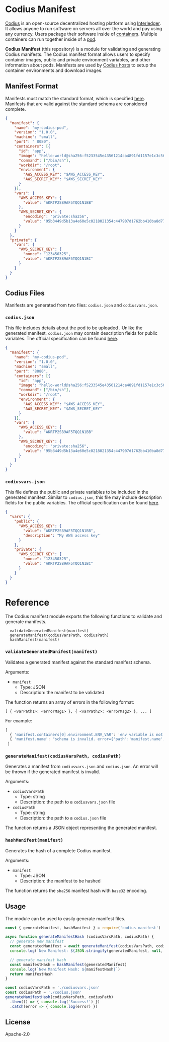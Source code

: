 # Codius Manifest

[Codius](https://codius.org) is an open-source decentralized hosting platform using [Interledger](https://interledger.org). It allows anyone to run software on servers all over the world and pay using any currency. Users package their software inside of [containers](https://www.docker.com/what-container). Multiple containers can run together inside of a [pod](https://kubernetes.io/docs/concepts/workloads/pods/pod/).

**Codius Manifest** (this repository) is a module for validating and generating Codius manifests.
The Codius manifest format allows users to specify container images, public and
private environment variables, and other information about pods. Manifests are used
by [Codius hosts](https://github.com/codius/codiusd) to setup the container environments and download images.

## Manifest Format
Manifests must match the standard format, which is specified [here](https://github.com/codius/manifest/blob/master/src/schemas/GeneratedManifestSpec.json).
Manifests that are valid against the standard schema are considered complete.
```json
{
  "manifest": {
    "name": "my-codius-pod",
    "version": "1.0.0",
    "machine": "small",
    "port": " 8080",
    "containers": [{
      "id": "app",
      "image": "hello-world@sha256:f5233545e43561214ca4891fd1157e1c3c563316ed8e237750d59bde73361e77",
      "command": ["/bin/sh"],
      "workdir": "/root",
      "environment": {
        "AWS_ACCESS_KEY": "$AWS_ACCESS_KEY",
        "AWS_SECRET_KEY": "$AWS_SECRET_KEY"
      }
    }],
    "vars": {
      "AWS_ACCESS_KEY": {
        "value": "AKRTP2SB9AF5TQQ1N1BB"
      },
      "AWS_SECRET_KEY": {
        "encoding": "private:sha256",
        "value": "95b3449d5b13a4e60e5c0218021354c447907d1762bb410ba8d776bfaa1a3faf"
      }
    }
  },
  "private": {
    "vars": {
      "AWS_SECRET_KEY": {
        "nonce": "123450325",
        "value": "AKRTP2SB9AF5TQQ1N1BC"
      }
    }
  }
}
```

## Codius Files
Manifests are generated from two files: `codius.json` and `codiusvars.json`.
### `codius.json`
This file includes details about the pod to be uploaded . Unlike the generated manifest, `codius.json`
may contain description fields for public variables. The official specification can be found
[here](https://github.com/codius/manifest/blob/master/src/schemas/CodiusSpec.json).
```json
{
  "manifest": {
    "name": "my-codius-pod",
    "version": "1.0.0",
    "machine": "small",
    "port": "8080",
    "containers": [{
      "id": "app",
      "image": "hello-world@sha256:f5233545e43561214ca4891fd1157e1c3c563316ed8e237750d59bde73361e77",
      "command": ["/bin/sh"],
      "workdir": "/root",
      "environment": {
        "AWS_ACCESS_KEY": "$AWS_ACCESS_KEY",
        "AWS_SECRET_KEY": "$AWS_SECRET_KEY"
      }
    }],
    "vars": {
      "AWS_ACCESS_KEY": {
        "value": "AKRTP2SB9AF5TQQ1N1BB"
      },
      "AWS_SECRET_KEY": {
        "encoding": "private:sha256",
        "value": "95b3449d5b13a4e60e5c0218021354c447907d1762bb410ba8d776bfaa1a3faf"
      }
    }
  }
}
```

### `codiusvars.json`
This file defines the public and private variables to be included in the
generated manifest. Similar to `codius.json`, this file may include description
fields for the public variables. The official specification can be found
[here](https://github.com/codius/manifest/blob/master/src/schemas/CodiusVarsSpec.json).
```json
{
  "vars": {
    "public": {
      "AWS_ACCESS_KEY": {
        "value": "AKRTP2SB9AF5TQQ1N1BB",
        "description": "My AWS access key"
      }
    },
    "private": {
      "AWS_SECRET_KEY": {
        "nonce": "123450325",
        "value": "AKRTP2SB9AF5TQQ1N1BC"
      }
    }
  }
}
```
# Reference
The Codius manifest module exports the following functions to validate and generate manifests.
```
  validateGeneratedManifest(manifest)
  generateManifest(codiusVarsPath, codiusPath)
  hashManifest(manifest)
 ```

### `validateGeneratedManifest(manifest)`
Validates a generated manifest against the standard manifest schema.

Arguments:
* `manifest`
  * Type: JSON
  * Description: the manifest to be validated

The function returns an array of errors in the following format:

`[ { <varPath1>: <errorMsg1> }, { <varPath2>: <errorMsg2> }, ... ]`

For example:
```js
[
  { 'manifest.containers[0].environment.ENV_VAR': 'env variable is not defined within manifest.vars.' },
  { 'manifest.name': "schema is invalid. error={'path':'manifest.name','keyword':'required'}" }
 ]
```

### `generateManifest(codiusVarsPath, codiusPath)`
Generates a manifest from `codiusvars.json` and `codius.json`. An error will be
thrown if the generated manifest is invalid.

Arguments:
* `codiusVarsPath`
  * Type: string
  * Description: the path to a `codiusvars.json` file
* `codiusPath`
  * Type: string
  * Description: the path to a `codius.json` file

The function returns a JSON object representing the generated manifest.

### `hashManifest(manifest)`
Generates the hash of a complete Codius manifest.

Arguments:
* `manifest`
  * Type: JSON
  * Description: the manifest to be hashed

The function returns the `sha256` manifest hash with `base32` encoding.

## Usage
The module can be used to easily generate manifest files.
```js
const { generateManifest, hashManifest } = require('codius-manifest')

async function generateManifestHash (codiusVarsPath, codiusPath) {
  // generate new manifest
  const generatedManifest = await generateManifest(codiusVarsPath, codiusPath)
  console.log(`New Manifest: ${JSON.stringify(generatedManifest, null, 2)}`)

  // generate manifest hash
  const manifestHash = hashManifest(generatedManifest)
  console.log(`New Manifest Hash: ${manifestHash}`)
  return manifestHash
}

const codiusVarsPath = './codiusvars.json'
const codiusPath = './codius.json'
generateManifestHash(codiusVarsPath, codiusPath)
  .then(() => { console.log('Success!') })
  .catch(error => { console.log(error) })
```

## License

Apache-2.0
